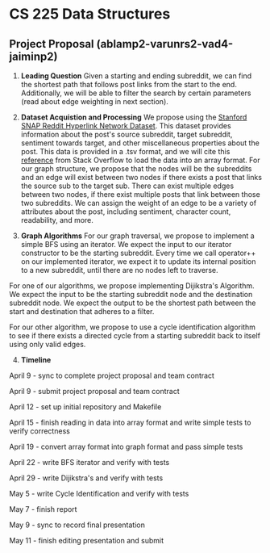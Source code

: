 # CS 225 Data Structures
## Project Proposal (ablamp2-varunrs2-vad4-jaiminp2)

1. **Leading Question**
Given a starting and ending subreddit, we can find the shortest path that follows post links from the start to the end. Additionally, we will be able to filter the search by certain parameters (read about edge weighting in next section).

2. **Dataset Acquistion and Processing**
We propose using the [Stanford SNAP Reddit Hyperlink Network Dataset](http://snap.stanford.edu/data/soc-RedditHyperlinks.html). This dataset provides information about the post's source subreddit, target subreddit, sentiment towards target, and other miscellaneous properties about the post. This data is provided in a .tsv format, and we will cite this [reference](https://stackoverflow.com/questions/41645810/reading-a-specific-column-in-a-tsv-file) from Stack Overflow to load the data into an array format. For our graph structure, we propose that the nodes will be the subreddits and an edge will exist between two nodes if there exists a post that links the source sub to the target sub. There can exist multiple edges between two nodes, if there exist multiple posts that link between those two subreddits. We can assign the weight of an edge to be a variety of attributes about the post, including sentiment, character count, readability, and more.

3. **Graph Algorithms**
  For our graph traversal, we propose to implement a simple BFS using an iterator. We expect the input to our iterator constructor to be the starting subreddit. Every time we call operator++ on our implemented iterator, we expect it to update its internal position to a new subreddit, until there are no nodes left to traverse. 

  For one of our algorithms, we propose implementing Dijikstra's Algorithm. We expect the input to be the starting subreddit node and the destination subreddit node. We expect the output to be the shortest path between the start and destination that adheres to a filter.

  For our other algorithm, we propose to use a cycle identification algorithm to see if there exists a directed cycle from a starting subreddit back to itself using only valid edges. 

4. **Timeline**

  April 9 - sync to complete project proposal and team contract

  April 9 - submit project proposal and team contract

  April 12 - set up initial repository and Makefile

  April 15 - finish reading in data into array format and write simple tests to verify correctness

  April 19 - convert array format into graph format and pass simple tests

  April 22 - write BFS iterator and verify with tests

  April 29 - write Dijikstra's and verify with tests

  May 5 - write Cycle Identification and verify with tests

  May 7 - finish report

  May 9 - sync to record final presentation

  May 11 - finish editing presentation and submit
